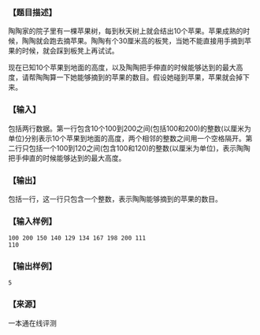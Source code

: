 ### 【题目描述】

陶陶家的院子里有一棵苹果树，每到秋天树上就会结出10个苹果。苹果成熟的时候，陶陶就会跑去摘苹果。陶陶有个30厘米高的板凳，当她不能直接用手摘到苹果的时候，就会踩到板凳上再试试。

现在已知10个苹果到地面的高度，以及陶陶把手伸直的时候能够达到的最大高度，请帮陶陶算一下她能够摘到的苹果的数目。假设她碰到苹果，苹果就会掉下来。

### 【输入】

包括两行数据。第一行包含10个100到200之间(包括100和200)的整数(以厘米为单位)分别表示10个苹果到地面的高度，两个相邻的整数之间用一个空格隔开。第二行只包括一个100到120之间(包含100和120)的整数(以厘米为单位)，表示陶陶把手伸直的时候能够达到的最大高度。

### 【输出】

包括一行，这一行只包含一个整数，表示陶陶能够摘到的苹果的数目。

### 【输入样例】

```
100 200 150 140 129 134 167 198 200 111
110

```

### 【输出样例】

```
5
```


 ### 【来源】

 一本通在线评测 
